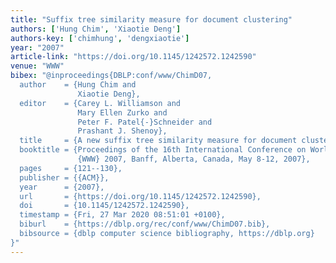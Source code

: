 ```yaml
---
title: "Suffix tree similarity measure for document clustering"
authors: ['Hung Chim', 'Xiaotie Deng']
authors-key: ['chimhung', 'dengxiaotie']
year: "2007"
article-link: "https://doi.org/10.1145/1242572.1242590"
venue: "WWW"
bibex: "@inproceedings{DBLP:conf/www/ChimD07,
  author    = {Hung Chim and
               Xiaotie Deng},
  editor    = {Carey L. Williamson and
               Mary Ellen Zurko and
               Peter F. Patel{-}Schneider and
               Prashant J. Shenoy},
  title     = {A new suffix tree similarity measure for document clustering},
  booktitle = {Proceedings of the 16th International Conference on World Wide Web,
               {WWW} 2007, Banff, Alberta, Canada, May 8-12, 2007},
  pages     = {121--130},
  publisher = {{ACM}},
  year      = {2007},
  url       = {https://doi.org/10.1145/1242572.1242590},
  doi       = {10.1145/1242572.1242590},
  timestamp = {Fri, 27 Mar 2020 08:51:01 +0100},
  biburl    = {https://dblp.org/rec/conf/www/ChimD07.bib},
  bibsource = {dblp computer science bibliography, https://dblp.org}
}"
---
```


